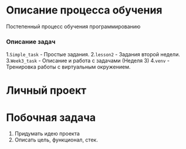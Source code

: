 # Описание процесса обучения 

Постепенный процесс обучения программированию

### Описание задач
1.`Simple_task` - Простые задания.
2.`lesson2` - Задания второй недели.
3.`Week3_task` - Описание и работа с задачами (Неделя 3)
4.`venv` - Тренировка работы с виртуальным окружением.

# Личный проект

# Побочная задача
1. Придумать идею проекта
2. Описать цель, функционал, стек.